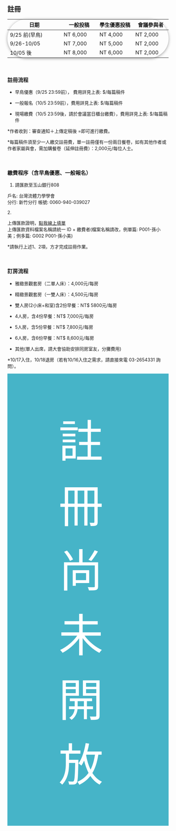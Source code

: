 

## 註冊


<body>
    <div class="table-wrapper">
        <table class="table">
            <thead>
                <tr>
                    <th style="width: 30%;">日期</th>
                    <th style="width: 20%;">一般投稿</th>
                    <th style="width: 20%;">學生優惠投稿</th>
                    <th style="width: 20%;">會議參與者</th>
                </tr>
            </thead>
            <tbody>
                <tr>
                    <td>9/25 前(早鳥)</td>
                    <td>NT 6,000</td>
                    <td>NT 4,000</td>
                    <td>NT 2,000</td>
                </tr>
                <tr>
                    <td>9/26-10/05</td>
                    <td>NT 7,000</td>
                    <td>NT 5,000</td>
                    <td>NT 2,000</td>
                </tr>
                <tr>
                    <td>10/05 後</td>
                    <td>NT 8,000</td>
                    <td>NT 6,000</td>
                    <td>NT 2,000</td>
                </tr>
            </tbody>
        </table>
    </div>
<br/>

### 註冊流程
- <p>早鳥優惠（9/25 23:59前）， 費用詳見上表: $/每篇稿件</p>
- <p>一般報名（10/5 23:59前），費用詳見上表: $/每篇稿件</p>
- <p>現場繳費（10/5 23:59後，請於會議當日櫃台繳費），費用詳見上表: $/每篇稿件</p>
<p>*作者收到：審查通知＋上傳定稿後 =即可進行繳費。</p>
<p>*每篇稿件須至少一人繳交註冊費，單一註冊僅有一份兩日餐卷，如有其他作者或作者家屬與會，需加購餐卷（延伸註冊費）：2,000元/每位人士。</p>
<br/>

### 繳費程序（含早鳥優惠、一般報名）
1. <p>請匯款至玉山銀行808<br/>
戶名: 台灣流體力學學會<br/>
分行: 新竹分行
帳號: 0060-940-039027</p>
2. <p>上傳匯款證明，<a href="">點我線上填單</a><br/>
上傳匯款資料檔案名稱請統一 ID + 繳費者(檔案名稱請改，例單篇: P001-孫小美；例多篇: G002 P001-孫小美)
</p>
<p>*請執行上述1、2項，方才完成註冊作業。</p>
<br/>

### 訂房流程
- <p>雅緻景觀套房（二單人床）：4,000元/每房</p>
- <p>精緻景觀套房（一雙人床）：4,500元/每房</p>
- <p>雙人房(2小床+和室)含2份早餐：NT$ 5800元/每房</p>
- <p>4人房，含4份早餐：NT$ 7,000元/每房</p>
- <p>5人房，含5份早餐：NT$ 7,800元/每房</p>
- <p>6人房，含6份早餐：NT$ 8,600元/每房</p>
- <p>其他(單人出席，請大會協助安排同房室友，分攤費用)</p>
<p>*10/17入住，10/18退房（若有10/16入住之需求，請直接來電 03-2654331 詢問）。</p>

   <div>
        <a class="registration-btn"
        href="#register" style = "pointer-events: none" alt = "Sign in / Registration now">
        註冊尚未開放
        </a>
    </div>

</body>

<style>
          /* 只影響 Markdown 區域的所有表格 --------------------------- */

            /* ============  外框（負責寬度、圓角、陰影、捲軸） ============ */
            .table-wrapper{
            width:fit-content;     /* 寬度 = 內容本身 (表格) */
            margin: left;             /* 置左 */ 
            border: 0.1vh solidrgba(213, 213, 213, 0.45);
            border-radius: 2vh;
            box-shadow: 0 2px 10px rgba(0, 0, 0, 0.38);
            }

          .md-content table,
          #markdown-container table{
            width: 100%;                /* 撐到跟外框一樣寬 */
            border-collapse: collapse;  /* 表頭／內容線條連在一起 */
            overflow:auto;
            box-shadow:0 3px 20px rgba(0,0,0,.08);
            font-family:"Segoe UI",Roboto,"Helvetica Neue",Arial,"Noto Sans",sans-serif;
            font-size:1rem;                     /* 16px，可視需要調整 */
            color:#333;
          }

          /* 表頭 ---------------------------------------------------- */
          .md-content th,
          #markdown-container th{
            font-weight:600;
            font-size:3.5vh;                  /* 稍大一點 */
            padding:2vh 3vh;
            text-align:left;                    /* 日期欄靠左 */
            border-bottom:0.4vh solid rgb(192, 192, 192);    /* 粗底線 */
            background:#fff;                    /* 白底，避免斑馬紋影響 */
          }
          .md-content th,
          #markdown-container th:not(:first-child){    
            text-align:left;
            }


          /* 表格內容 ------------------------------------------------ */
          .md-content td,
          #markdown-container td{
            font-size:3.5vh; 
            padding:2vh 3vh;
            border-bottom:0.2vh solid rgb(192, 192, 192);    /* 細底線 */
            background:#fff;     
            text-align:left; 
          }
            /* 表頭：金額欄改右對齊 */


            /* 最後一列不需要底線 */
            .md-content tr,
            #markdown-container tr:last-child td{
            border-bottom:none;
            }

          /* 表格過寬時的橫向捲軸 ------------------------------------ */
          .md-content table,
          #markdown-container table{
            display: block;
            overflow-x: auto;            /* 出現 scroll bar → 手機也不會被撐破版 */
            white-space: nowrap;         /* 視需要可拿掉；拿掉就會自動換行 */
          }

          /* 可選：讓表格置中且有圓角陰影 ------------------------------ */
          .md-content table,
          #markdown-container table{
            border-radius: 6px;
            box-shadow: 0 2px 6px rgba(0,0,0,.06);
          }
            /* ========================================
            註冊按鈕  (class="registration-btn")
            ======================================== */
            .registration-btn{
            /* 形狀 & 位置 ---------------------------------- */
            display:inline-block;     /* 寬度依文字自適應；改 block 可整塊可點 */
            padding:2.5vh 4vh;        /* 上下 / 左右，抓到你截圖那個比例 */
            border-radius:0;          /* 要圓角就改 4px、6px… */
            border:none;
            text-decoration:none;

            /* 顏色 & 字體 ---------------------------------- */
            background: rgba(70, 180, 200);       /* Bootstrap danger 紅再淡一點；自由微調 */
            color:#fff;
            font-size:3.5vh;         /* 跟截圖差不多的大字 */
            font-weight:400;          /* 不要超粗 */
            letter-spacing:0.5px;     /* 白字更清晰，可刪 */

            /* 互動態效果 ------------------------------------ */
            transition:background .2s ease, transform .05s ease;
            cursor:pointer;
            }
            .registration-btn:hover,
            .registration-btn:focus{
            background: #000000;       /* hover 深一階 */
            }
            .registration-btn:active{
            transform:translateY(1px);/* 按下微內縮，可刪 */
            }

        

</style>